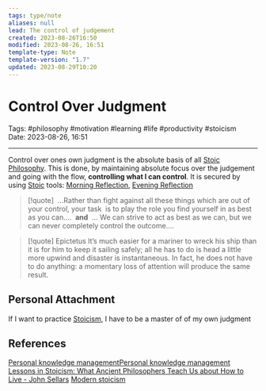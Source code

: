 ```yaml
---
tags: type/note
aliases: null
lead: The control of judgement
created: 2023-08-26T16:50
modified: 2023-08-26, 16:51
template-type: Note
template-version: "1.7"
updated: 2023-08-29T10:20
---
```


# Control Over Judgment

Tags:  #philosophy  #motivation #learning #life #productivity #stoicism  
Date: 2023-08-26, 16:51

---

Control over ones own judgment is the absolute basis of all [Stoic](Stoicism%20) [Philosophy](Philosophy). This is done, by maintaining absolute focus over the judgement and  going with the flow, **controlling what I can control**. It is secured by using [Stoic](Stoicism%20) tools: [Morning Reflection](Reflections), [Evening Reflection](Reflection)

> [!quote]
>  ...Rather than fight against all these things which are out of your control, your task 
>  is to play the role you find yourself in as best as you can....
>  **and**
>  ... We can strive to act as best as we can, but we can never completely control the outcome....

> [!quote] Epictetus
> It’s much easier for a mariner to wreck his ship than it is for him to keep it sailing 
> safely; all he has to do is head a little more upwind and disaster is instantaneous. In 
> fact, he does not have to do anything: a momentary loss of attention will 
> produce the same result.

## Personal Attachment

If I want to practice [Stoicism](Stoicism.md), I have to be a master of of my own judgment

## References

[Personal knowledge management](Personal%20knowledge%20management.md)[Personal knowledge management](Personal%20knowledge%20management.md)
[Lessons in Stoicism: What Ancient Philosophers Teach Us about How to Live - John Sellars](https://books.google.cz/books/about/Lessons_in_Stoicism.html?id=ky84zQEACAAJ&redir_esc=y)
[Modern stoicism](https://modernstoicism.com/)

